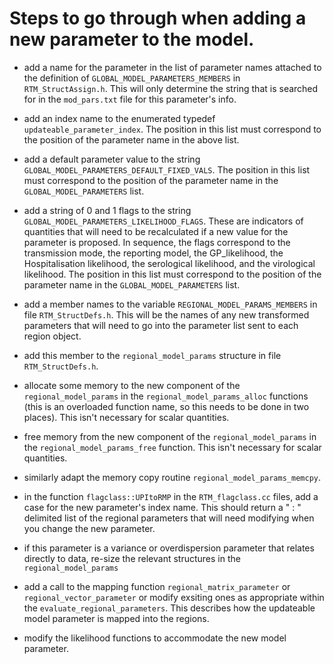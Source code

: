 
# Steps to go through when adding a new parameter to the model.

- add a name for the parameter in the list of parameter names attached to the definition of ``GLOBAL_MODEL_PARAMETERS_MEMBERS`` in `RTM_StructAssign.h`. This will only determine the string that is searched for in the `mod_pars.txt` file for this parameter's info.

- add an index name to the enumerated typedef ``updateable_parameter_index``. The position in this list must correspond to the position of the parameter name in the above list.

- add a default parameter value to the string ``GLOBAL_MODEL_PARAMETERS_DEFAULT_FIXED_VALS``. The position in this list must correspond to the position of the parameter name in the ``GLOBAL_MODEL_PARAMETERS`` list.

- add a string of 0 and 1 flags to the string ``GLOBAL_MODEL_PARAMETERS_LIKELIHOOD_FLAGS``. These are indicators of quantities that will need to be recalculated if a new value for the parameter is proposed. In sequence, the flags correspond to the transmission mode, the reporting model, the GP_likelihood, the Hospitalisation likelihood, the serological likelihood, and the virological likelihood. The position in this list must correspond to the position of the parameter name in the ``GLOBAL_MODEL_PARAMETERS`` list.

- add a member names to the variable ``REGIONAL_MODEL_PARAMS_MEMBERS`` in file `RTM_StructDefs.h`. This will be the names of any new transformed parameters that will need to go into the parameter list sent to each region object.

- add this member to the ``regional_model_params`` structure in file ``RTM_StructDefs.h``.

- allocate some memory to the new component of the ``regional_model_params`` in the ``regional_model_params_alloc`` functions (this is an overloaded function name, so this needs to be done in two places). This isn't necessary for scalar quantities.

- free memory from the new component of the ``regional_model_params`` in the ``regional_model_params_free`` function. This isn't necessary for scalar quantities.

- similarly adapt the memory copy routine ``regional_model_params_memcpy``.

- in the function ``flagclass::UPItoRMP`` in the ``RTM_flagclass.cc`` files, add a case for the new parameter's index name. This should return a " : " delimited list of the regional parameters that will need modifying when you change the new parameter.

- if this parameter is a variance or overdispersion parameter that relates directly to data, re-size the relevant structures in the ``regional_model_params`` 

- add a call to the mapping function ``regional_matrix_parameter`` or ``regional_vector_parameter`` or modify exsiting ones as appropriate within the ``evaluate_regional_parameters``. This describes how the updateable model parameter is mapped into the regions.

- modify the likelihood functions to accommodate the new model parameter.
